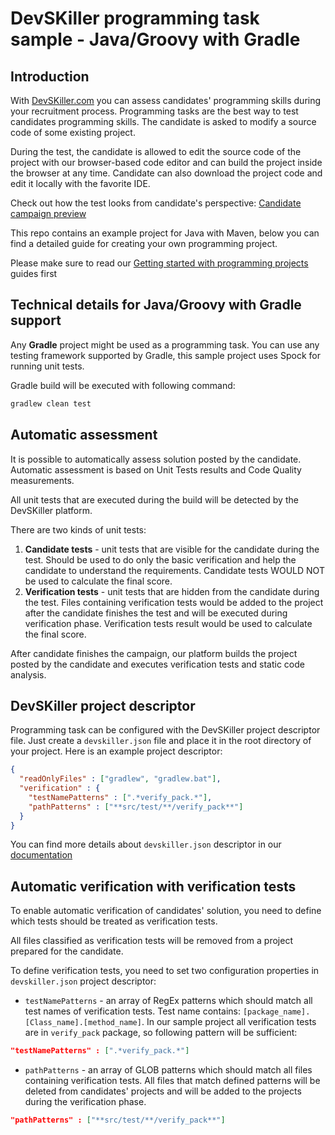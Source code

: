 # DevSKiller programming task sample - Java/Groovy with Gradle

## Introduction

With [DevSKiller.com](https://devskiller.com) you can assess candidates' programming skills during your recruitment process. Programming tasks are the best way to test candidates programming skills. The candidate is asked to modify a source code of some existing project.

During the test, the candidate is allowed to edit the source code of the project with our browser-based code editor and can build the project inside the browser at any time. Candidate can also download the project code and edit it locally with the favorite IDE.

Check out how the test looks from candidate's perspective: [Candidate campaign preview](https://www.youtube.com/watch?v=rB4fViXPh5E)


This repo contains an example project for Java with Maven, below you can find a detailed guide for creating your own programming project. 

Please make sure to read our [Getting started with programming projects](https://docs.devskiller.com/programming_task/index.html) guides first 

## Technical details for Java/Groovy with Gradle support

Any **Gradle** project might be used as a programming task. You can use any testing framework supported by Gradle, this sample project uses Spock for running unit tests.

Gradle build will be executed with following command:

```sh
gradlew clean test
```

## Automatic assessment

It is possible to automatically assess solution posted by the candidate. Automatic assessment is based on Unit Tests results and Code Quality measurements. 

All unit tests that are executed during the build will be detected by the DevSKiller platform. 

There are two kinds of unit tests:

1. **Candidate tests** - unit tests that are visible for the candidate during the test. Should be used to do only the basic verification and help the candidate to understand the requirements. Candidate tests WOULD NOT be used to calculate the final score.
2. **Verification tests** - unit tests that are hidden from the candidate during the test. Files containing verification tests would be added to the project after the candidate finishes the test and will be executed during verification phase. Verification tests result would be used to calculate the final score.

After candidate finishes the campaign, our platform builds the project posted by the candidate and executes verification tests and static code analysis.

## DevSKiller project descriptor

Programming task can be configured with the DevSKiller project descriptor file. Just create a `devskiller.json` file and place it in the root directory of your project. Here is an example project descriptor:

```json
{
  "readOnlyFiles" : ["gradlew", "gradlew.bat"],
  "verification" : {
    "testNamePatterns" : [".*verify_pack.*"],
    "pathPatterns" : ["**src/test/**/verify_pack**"]
  }
}

```

You can find more details about `devskiller.json` descriptor in our [documentation](https://docs.devskiller.com/programming_tasks/project_descriptor.html)

## Automatic verification with verification tests

To enable automatic verification of candidates' solution, you need to define which tests should be treated as verification tests.

All files classified as verification tests will be removed from a project prepared for the candidate.

To define verification tests, you need to set two configuration properties in `devskiller.json` project descriptor:

- `testNamePatterns` - an array of RegEx patterns which should match all test names of verification tests. 
Test name contains: `[package_name].[Class_name].[method_name]`. In our sample project all verification tests are in `verify_pack` package, so following pattern will be sufficient:

```json
"testNamePatterns" : [".*verify_pack.*"]
```

- `pathPatterns` - an array of GLOB patterns which should match all files containing verification tests. All files that match defined patterns will be deleted from candidates' projects and will be added to the projects during the verification phase. 

```json
"pathPatterns" : ["**src/test/**/verify_pack**"]
```

